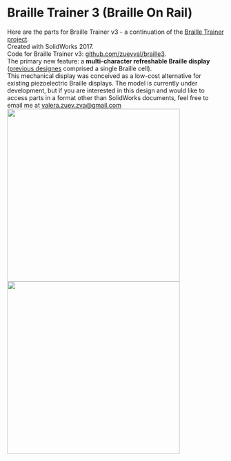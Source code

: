 # Braille Trainer 3 (Braille On Rail)
Here are the parts for Braille Trainer v3  - a continuation of the [Braille Trainer project](https://github.com/zuevval/braille).<br>
Created with SolidWorks 2017.<br>
Code for Braille Trainer v3: 
[github.com/zuevval/braille3](https://github.com/zuevval/braille3).<br>
The primary new feature: a  **multi-character refreshable Braille display** ([previous designes](https://github.com/zuevval/braille) comprised a single Braille cell). <br>
This mechanical display was conceived as a low-cost alternative for existing piezoelectric Braille displays. 
The model is currently under development, but if you are interested in this design and would like to access parts in a format other than SolidWorks documents, feel free to email me at valera.zuev.zva@gmail.com <br>
<img src="https://user-images.githubusercontent.com/23435506/63676867-8511e180-c7f4-11e9-9c95-9c8356343a3e.jpg" width="400">
<img src="https://user-images.githubusercontent.com/23435506/63677667-28afc180-c7f6-11e9-9621-d69e8ff82757.JPG" width="400">
